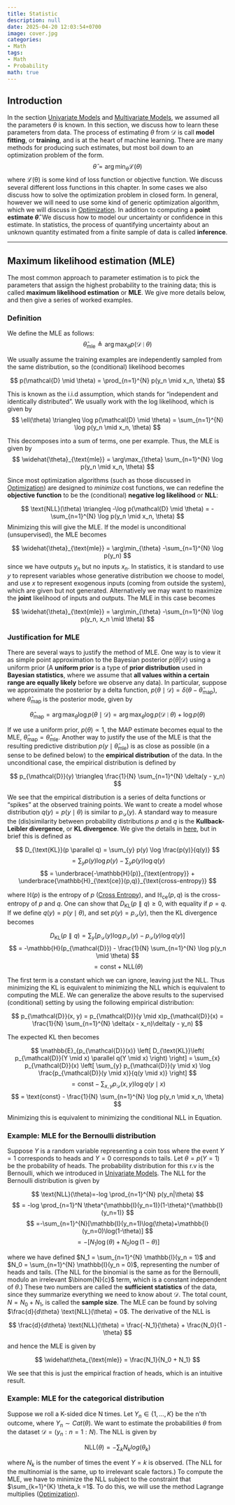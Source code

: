 ```yaml
---
title: Statistic
description: null
date: 2025-04-20 12:03:54+0700
image: cover.jpg
categories:
- Math
tags:
- Math
- Probability
math: true
---
```


## Introduction

In the section [Univariate Models](https://nguyentuss.github.io/p/univariate-models/) and  [Multivariate Models](https://nguyentuss.github.io/p/multivariate-models/), we assumed all the parameters $\theta$ is known. In this section, we discuss how to learn these parameters from data.
The process of estimating $\theta$ from $\mathcal{D}$ is call **model fitting**, or **training**, and is at the heart of machine learning. There are many methods for producing such estimates, but most boil down to an optimization problem of the form.
$$
\widehat{\theta} = \arg\min_{\theta} \mathcal{L}(\theta)
$$
where $\mathcal{L(\theta)}$ is some kind of loss function or objective function. We discuss several different loss functions in this chapter. In some cases we also discuss how to solve the optimization problem in closed form. In general, however we will need to use some kind of generic optimization algorithm, which we will discuss in [Optimization](https://nguyentuss.github.io/p/optimization/).
In addition to computing a **point estimate $\widehat{\theta}$**. We discuss how to model our uncertainty or confidence in this estimate. In statistics, the process of quantifying uncertainty about an unknown quantity estimated from a finite sample of data is called **inference**.

---

## Maximum likelihood estimation (MLE)

The most common approach to parameter estimation is to pick the parameters that assign the highest probability to the training data; this is called **maximum likelihood estimation** or **MLE**. We give more details below, and then give a series of worked examples.

### Definition

We define the MLE as follows:
$$
\widehat{\theta}_{\text{mle}} \triangleq \arg\max_{\theta} p(\mathcal{D} \mid \theta)
$$

We usually assume the training examples are independently sampled from the same distribution, so the (conditional) likelihood becomes

$$
p(\mathcal{D} \mid \theta) = \prod_{n=1}^{N} p(y_n \mid x_n, \theta)
$$

This is known as the i.i.d assumption, which stands for “independent and identically distributed”. We usually work with the log likelihood, which is given by
$$
\ell(\theta) \triangleq \log p(\mathcal{D} \mid \theta) = \sum_{n=1}^{N} \log p(y_n \mid x_n, \theta)
$$

This decomposes into a sum of terms, one per example. Thus, the MLE is given by
$$
\widehat{\theta}_{\text{mle}} = \arg\max_{\theta} \sum_{n=1}^{N} \log p(y_n \mid x_n, \theta)
$$

Since most optimization algorithms (such as those discussed in [Optimization](https://nguyentuss.github.io/p/optimization/)) are designed to *minimize* cost functions, we can redefine the **objective function** to be the (conditional) **negative log likelihood** or **NLL**:

$$
\text{NLL}(\theta) \triangleq -\log p(\mathcal{D} \mid \theta) = -\sum_{n=1}^{N} \log p(y_n \mid x_n, \theta)
$$
Minimizing this will give the MLE. If the model is unconditional (unsupervised), the MLE becomes

$$
\widehat{\theta}_{\text{mle}} = \arg\min_{\theta} -\sum_{n=1}^{N} \log p(y_n)
$$
since we have outputs $y_n$ but no inputs $x_n$. In statistics, it is standard to use $y$ to represent variables whose generative distribution we choose to model, and use $x$ to represent exogenous inputs (coming from outside the system), which are given but not generated.
Alternatively we may want to maximize the **joint** likelihood of inputs and outputs. The MLE in this case becomes

$$
\widehat{\theta}_{\text{mle}} = \arg\min_{\theta} -\sum_{n=1}^{N} \log p(y_n, x_n \mid \theta)
$$

### Justification for MLE

There are several ways to justify the method of MLE. One way is to view it as simple point approximation to the Bayesian posterior $p(\theta|\mathcal{D})$ using a uniform prior (A **uniform prior** is a type of **prior distribution** used in **Bayesian statistics**, where we assume that **all values within a certain range are equally likely** before we observe any data).
In particular, suppose we approximate the posterior by a delta function, $p(\theta \mid \mathcal{D}) = \delta(\theta - \widehat\theta_{\text{map}})$, where $\widehat{\theta}_{\text{map}}$ is the posterior mode, given by

$$
\widehat{\theta}_{\text{map}} = \arg\max_{\theta} \log p(\theta \mid \mathcal{D}) = \arg\max_{\theta} \log p(\mathcal{D} \mid \theta) + \log p(\theta)
$$

If we use a uniform prior, $p(\theta) \propto 1$, the MAP estimate becomes equal to the MLE, $\widehat\theta_{\text{map}} = \widehat\theta_{\text{mle}}$.
Another way to justify the use of the MLE is that the resulting predictive distribution $p(y \mid \widehat\theta_{\text{mle}})$ is as close as possible (in a sense to be defined below) to the **empirical distribution** of the data. In the unconditional case, the empirical distribution is defined by

$$
p_{\mathcal{D}}(y) \triangleq \frac{1}{N} \sum_{n=1}^{N} \delta(y - y_n)
$$

We see that the empirical distribution is a series of delta functions or “spikes” at the observed training points. We want to create a model whose distribution $q(y) = p(y \mid \theta)$ is similar to $p_{\mathcal{D}}(y)$.
A standard way to measure the (dis)similarity between probability distributions $p$ and $q$ is the **Kullback-Leibler divergence**, or **KL divergence**. We give the details in [here](https://nguyentuss.github.io/p/information-theory/#kl-divergence), but in brief this is defined as

$$
D_{\text{KL}}(p \parallel q) = \sum_{y} p(y) \log \frac{p(y)}{q(y)}
$$
$$
= \sum_{y} p(y) \log p(y) - \sum_{y} p(y) \log q(y)
$$
$$
= \underbrace{-\mathbb{H}(p)}_{\text{entropy}} + \underbrace{\mathbb{H}_{\text{ce}}(p,q)}_{\text{cross-entropy}}
$$

where $\mathbb{H}(p)$ is the entropy of $p$ ([Cross Entropy](https://nguyentuss.github.io/p/information-theory/#entropy)), and $\mathbb H_{\text{ce}}(p,q)$ is the cross-entropy of $p$ and $q$. One can show that $D_{\text{KL}}(p \parallel q) \geq 0$, with equality if $p = q$.
If we define $q(y) = p(y \mid \theta)$, and set $p(y) = p_{\mathcal{D}}(y)$, then the KL divergence becomes

$$
D_{\text{KL}}(p \parallel q) = \sum_{y} \left[ p_{\mathcal{D}}(y) \log p_{\mathcal{D}}(y) - p_{\mathcal{D}}(y) \log q(y) \right]
$$
$$
= -\mathbb{H}(p_{\mathcal{D}}) - \frac{1}{N} \sum_{n=1}^{N} \log p(y_n \mid \theta)
$$
$$
= \text{const} + \text{NLL}(\theta)
$$

The first term is a constant which we can ignore, leaving just the NLL. Thus minimizing the KL is equivalent to minimizing the NLL which is equivalent to computing the MLE.
We can generalize the above results to the supervised (conditional) setting by using the following empirical distribution:

$$
p_{\mathcal{D}}(x, y) = p_{\mathcal{D}}(y \mid x)p_{\mathcal{D}}(x) = \frac{1}{N} \sum_{n=1}^{N} \delta(x - x_n)\delta(y - y_n)
$$

The expected KL then becomes

$$
\mathbb{E}_{p_{\mathcal{D}}(x)} \left[ D_{\text{KL}}\left( p_{\mathcal{D}}(Y \mid x) \parallel q(Y \mid x) \right) \right] = \sum_{x} p_{\mathcal{D}}(x) \left[ \sum_{y} p_{\mathcal{D}}(y \mid x) \log \frac{p_{\mathcal{D}}(y \mid x)}{q(y \mid x)} \right]
$$
$$
= \text{const} - \sum_{x, y} p_{\mathcal{D}}(x, y) \log q(y \mid x)
$$
$$
= \text{const} - \frac{1}{N} \sum_{n=1}^{N} \log p(y_n \mid x_n, \theta)
$$

Minimizing this is equivalent to minimizing the conditional NLL in Equation.

### Example: MLE for the Bernoulli distribution

Suppose $Y$ is a random variable representing a coin toss where the event $Y=1$ corresponds to heads and $Y=0$ corresponds to tails. Let $\theta=p(Y=1)$ be the probability of heads. The probability distribution for this r.v is the Bernoulli, which we introduced in [Univariate Models](https://nguyentuss.github.io/p/univariate-models/).
The NLL for the Bernoulli distribution is given by

$$
\text{NLL}(\theta)=-log \prod_{n=1}^{N} p(y_n|\theta)
$$
$$
= -log \prod_{n=1}^N \theta^{\mathbb{I}(y_n=1)}(1-\theta)^{\mathbb{I}(y_n=1)}
$$
$$
=-\sum_{n=1}^{N}[\mathbb{I}(y_n=1)\log(\theta)+\mathbb{I}(y_n=0)\log(1-\theta)]
$$
$$
= -[N_1\log(\theta)+N_0\log(1-\theta)]
$$

where we have defined $N_1 = \sum_{n=1}^{N} \mathbb{I}(y_n = 1)$ and $N_0 = \sum_{n=1}^{N} \mathbb{I}(y_n = 0)$, representing the number of heads and tails. (The NLL for the binomial is the same as for the Bernoulli, modulo an irrelevant $\binom{N}{c}$ term, which is a constant independent of $\theta$.) These two numbers are called the **sufficient statistics** of the data, since they summarize everything we need to know about $\mathcal{D}$. The total count, $N = N_0 + N_1$, is called the **sample size**.
The MLE can be found by solving $\frac{d}{d\theta} \text{NLL}(\theta) = 0$. The derivative of the NLL is

$$
\frac{d}{d\theta} \text{NLL}(\theta) = \frac{-N_1}{\theta} + \frac{N_0}{1 - \theta}
$$

and hence the MLE is given by

$$
\widehat\theta_{\text{mle}} = \frac{N_1}{N_0 + N_1}
$$

We see that this is just the empirical fraction of heads, which is an intuitive result.

### Example: MLE for the categorical distribution

Suppose we roll a K-sided dice N times. Let $Y_n \in \{1,...,K\}$ be the n'th outcome, where $Y_n \sim Cat(\theta)$. We want to estimate the probabilities $\theta$ from the dataset $\mathcal{D}= (y_n :n=1:N)$. The NLL is given by

$$
\text{NLL}(\theta)=-\sum_k N_k log(\theta_k)
$$

where $N_k$ is the number of times the event $Y=k$ is observed. (The NLL for the multinomial is the same, up to irrelevant scale factors.)
To compute the MLE, we have to minimize the NLL subject to the constraint that $\sum_{k=1}^{K} \theta_k =1$.  To do this, we will use the method Lagrange multiplies ([Optimization](https://nguyentuss.github.io/p/optimization/)).
